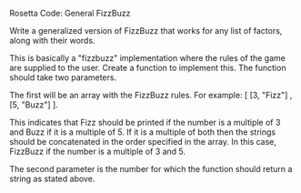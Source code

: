 Rosetta Code: General FizzBuzz


Write a generalized version of FizzBuzz that works for any list of factors, along with their words.

This is basically a "fizzbuzz" implementation where the rules of the game are supplied to the user. Create a function to implement this. The function should take two parameters.

The first will be an array with the FizzBuzz rules. For example: [ [3, "Fizz"] , [5, "Buzz"] ].

This indicates that Fizz should be printed if the number is a multiple of 3 and Buzz if it is a multiple of 5. If it is a multiple of both then the strings should be concatenated in the order specified in the array. In this case, FizzBuzz if the number is a multiple of 3 and 5.

The second parameter is the number for which the function should return a string as stated above.

